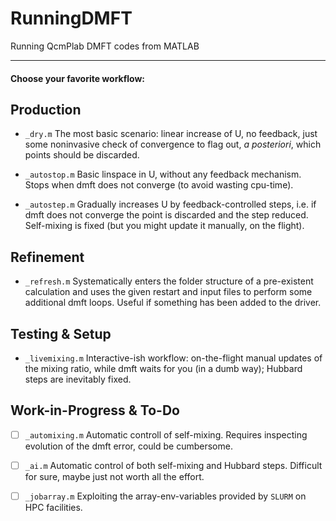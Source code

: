# RunningDMFT
Running QcmPlab DMFT codes from MATLAB

----------

#### Choose your favorite workflow:

## Production

- `_dry.m` The most basic scenario: linear increase of U, no feedback, just some noninvasive check of convergence to flag out, _a posteriori_, which points should be discarded. 

- `_autostop.m` Basic linspace in U, without any feedback mechanism. Stops when dmft does not converge (to avoid wasting cpu-time).

- `_autostep.m` Gradually increases U by feedback-controlled steps, i.e. if dmft does not converge the point is discarded and the step reduced. Self-mixing is fixed (but you might update it manually, on the flight).


## Refinement

- `_refresh.m` Systematically enters the folder structure of a pre-existent calculation and uses the given restart and input files to perform some additional dmft loops. Useful if something has been added to the driver.

## Testing & Setup

- `_livemixing.m` Interactive-ish workflow: on-the-flight manual updates of the mixing ratio, while dmft waits for you (in a dumb way); Hubbard steps are inevitably fixed.


## Work-in-Progress & To-Do

- [ ] `_automixing.m` Automatic controll of self-mixing. Requires inspecting evolution of the dmft error, could be cumbersome.

- [ ] `_ai.m` Automatic control of both self-mixing and Hubbard steps. Difficult for sure, maybe just not worth all the effort.

- [ ] `_jobarray.m` Exploiting the array-env-variables provided by `SLURM` on HPC facilities.

